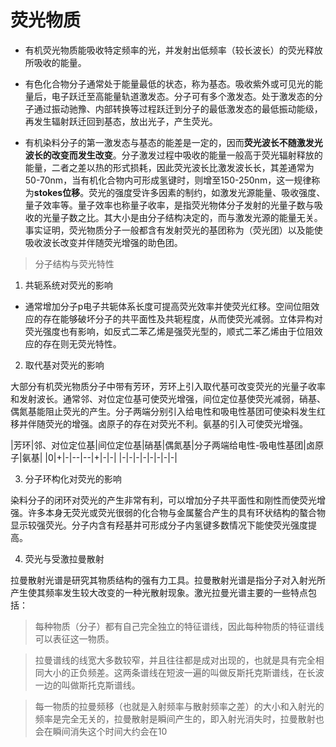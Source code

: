 # 荧光物质

* 有机荧光物质能吸收特定频率的光，并发射出低频率（较长波长）的荧光释放所吸收的能量。

* 有色化合物分子通常处于能量最低的状态，称为基态。吸收紫外或可见光的能量后，电子跃迁至高能量轨道激发态。分子可有多个激发态。处于激发态的分子通过振动驰豫、内部转换等过程跃迁到分子的最低激发态的最低振动能级，再发生辐射跃迁回到基态，放出光子，产生荧光。

* 有机染料分子的第一激发态与基态的能差是一定的，因而**荧光波长不随激发光波长的改变而发生改变**。分子激发过程中吸收的能量一般高于荧光辐射释放的能量，二者之差以热的形式损耗，因此荧光波长比激发波长长，其差通常为50-70nm，当有机化合物内可形成氢键时，则增至150-250nm，这一规律称为**stokes位移**。荧光的强度受许多因素的制约，如激发光源能量、吸收强度、量子效率等。量子效率也称量子收率，是指荧光物体分子发射的光量子数与吸收的光量子数之比。其大小是由分子结构决定的，而与激发光源的能量无关。事实证明，荧光物质分子一般都含有发射荧光的基团称为（荧光团）以及能使吸收波长改变并伴随荧光增强的助色团。

> 分子结构与荧光特性

1. 共轭系统对荧光的影响

* 通常增加分子p电子共轭体系长度可提高荧光效率并使荧光红移。空间位阻效应的存在能够破坏分子的共平面性及共轭程度，从而使荧光减弱。立体异构对荧光强度也有影响，如反式二苯乙烯是强荧光型的，顺式二苯乙烯由于位阻效应的存在则无荧光特性。

2. 取代基对荧光的影响

大部分有机荧光物质分子中带有芳环，芳环上引入取代基可改变荧光的光量子收率和发射波长。通常邻、对位定位基可使荧光增强，间位定位基使荧光减弱，硝基、偶氮基能阻止荧光的产生。分子两端分别引入给电性和吸电性基团可使染料发生红移并伴随荧光的增强。卤原子的存在对荧光不利。氨基的引入可使荧光增强。

|芳环|邻、对位定位基|间位定位基|硝基|偶氮基|分子两端给电性-吸电性基团|卤原子|氨基|
|0|+|-|--|--|+|-|-|
|-|-|-|-|-|-|-|-|

3. 分子环构化对荧光的影响

染料分子的闭环对荧光的产生非常有利，可以增加分子共平面性和刚性而使荧光增强。许多本身无荧光或荧光很弱的化合物与金属鳌合产生的具有环状结构的螯合物显示较强荧光。分子内含有羟基并可形成分子内氢键多数情况下能使荧光强度提高。

4. 荧光与受激拉曼散射

拉曼散射光谱是研究其物质结构的强有力工具。拉曼散射光谱是指分子对入射光所产生使其频率发生较大改变的一种光散射现象。激光拉曼光谱主要的一些特点包括：

> 每种物质（分子）都有自己完全独立的特征谱线，因此每种物质的特征谱线可以表征这一物质。

> 拉曼谱线的线宽大多数较窄，并且往往都是成对出现的，也就是具有完全相同大小的正负频差。这两条谱线在短波一遍的叫做反斯托克斯谱线，在长波一边的叫做斯托克斯谱线。

> 每一物质的拉曼频移（也就是入射频率与散射频率之差）的大小和入射光的频率是完全无关的，拉曼散射是瞬间产生的，即入射光消失时，拉曼散射也会在瞬间消失这个时间大约会在10
